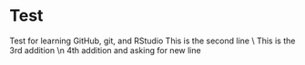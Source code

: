 # Test
Test for learning GitHub,  git, and RStudio
This is the second line
\ This is the 3rd addition
\n 4th addition and asking for new line
